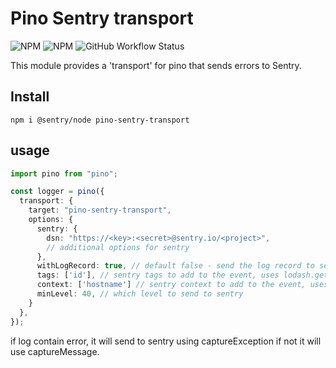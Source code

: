 # Pino Sentry transport

![NPM](https://img.shields.io/npm/l/pino-sentry-transport)
![NPM](https://img.shields.io/npm/v/pino-sentry-transport)
![GitHub Workflow Status](https://github.com/tomer-yechiel/pino-sentry-transport/actions/workflows/pino-sentry-transport.yml/badge.svg?branch=main)

This module provides a 'transport' for pino that sends errors to Sentry.

## Install

```shell
npm i @sentry/node pino-sentry-transport
```

## usage

```typescript
import pino from "pino";

const logger = pino({
  transport: {
    target: "pino-sentry-transport",
    options: {
      sentry: {
        dsn: "https://<key>:<secret>@sentry.io/<project>",
        // additional options for sentry
      },
      withLogRecord: true, // default false - send the log record to sentry as a context.(if its more then 8Kb Sentry will throw an error)
      tags: ['id'], // sentry tags to add to the event, uses lodash.get to get the value from the log record
      context: ['hostname'] // sentry context to add to the event, uses lodash.get to get the value from the log record,
      minLevel: 40, // which level to send to sentry
    }
  },
});
```

if log contain error, it will send to sentry using captureException if not it will use captureMessage.
